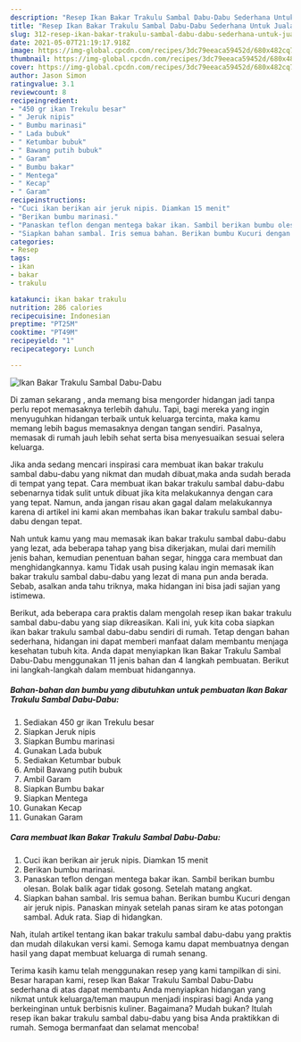 ```yaml
---
description: "Resep Ikan Bakar Trakulu Sambal Dabu-Dabu Sederhana Untuk Jualan"
title: "Resep Ikan Bakar Trakulu Sambal Dabu-Dabu Sederhana Untuk Jualan"
slug: 312-resep-ikan-bakar-trakulu-sambal-dabu-dabu-sederhana-untuk-jualan
date: 2021-05-07T21:19:17.918Z
image: https://img-global.cpcdn.com/recipes/3dc79eeaca59452d/680x482cq70/ikan-bakar-trakulu-sambal-dabu-dabu-foto-resep-utama.jpg
thumbnail: https://img-global.cpcdn.com/recipes/3dc79eeaca59452d/680x482cq70/ikan-bakar-trakulu-sambal-dabu-dabu-foto-resep-utama.jpg
cover: https://img-global.cpcdn.com/recipes/3dc79eeaca59452d/680x482cq70/ikan-bakar-trakulu-sambal-dabu-dabu-foto-resep-utama.jpg
author: Jason Simon
ratingvalue: 3.1
reviewcount: 8
recipeingredient:
- "450 gr ikan Trekulu besar"
- " Jeruk nipis"
- " Bumbu marinasi"
- " Lada bubuk"
- " Ketumbar bubuk"
- " Bawang putih bubuk"
- " Garam"
- " Bumbu bakar"
- " Mentega"
- " Kecap"
- " Garam"
recipeinstructions:
- "Cuci ikan berikan air jeruk nipis. Diamkan 15 menit"
- "Berikan bumbu marinasi."
- "Panaskan teflon dengan mentega bakar ikan. Sambil berikan bumbu olesan. Bolak balik agar tidak gosong. Setelah matang angkat."
- "Siapkan bahan sambal. Iris semua bahan. Berikan bumbu Kucuri dengan air jeruk nipis. Panaskan minyak setelah panas siram ke atas potongan sambal. Aduk rata. Siap di hidangkan."
categories:
- Resep
tags:
- ikan
- bakar
- trakulu

katakunci: ikan bakar trakulu 
nutrition: 286 calories
recipecuisine: Indonesian
preptime: "PT25M"
cooktime: "PT49M"
recipeyield: "1"
recipecategory: Lunch

---
```



![Ikan Bakar Trakulu Sambal Dabu-Dabu](https://img-global.cpcdn.com/recipes/3dc79eeaca59452d/680x482cq70/ikan-bakar-trakulu-sambal-dabu-dabu-foto-resep-utama.jpg)

Di zaman  sekarang , anda memang bisa mengorder hidangan jadi tanpa perlu repot memasaknya terlebih dahulu. Tapi, bagi mereka yang ingin menyuguhkan hidangan terbaik untuk keluarga tercinta, maka kamu memang lebih bagus memasaknya dengan tangan sendiri. Pasalnya, memasak di rumah jauh lebih sehat serta bisa menyesuaikan sesuai selera keluarga.

Jika anda sedang mencari inspirasi cara membuat ikan bakar trakulu sambal dabu-dabu yang nikmat dan mudah dibuat,maka anda sudah berada di tempat yang tepat. Cara membuat ikan bakar trakulu sambal dabu-dabu  sebenarnya tidak sulit untuk dibuat jika kita melakukannya dengan cara yang tepat. Namun, anda jangan risau akan gagal dalam melakukannya 
karena di artikel ini kami akan membahas ikan bakar trakulu sambal dabu-dabu dengan tepat.  



Nah untuk kamu yang mau memasak ikan bakar trakulu sambal dabu-dabu yang lezat, ada beberapa tahap yang bisa dikerjakan, mulai dari memilih jenis bahan, kemudian penentuan bahan segar, hingga cara membuat dan menghidangkannya. kamu Tidak usah pusing kalau ingin memasak ikan bakar trakulu sambal dabu-dabu yang lezat di mana pun anda berada. Sebab, asalkan anda  tahu triknya, maka hidangan ini bisa jadi sajian yang istimewa.

Berikut, ada beberapa cara praktis  dalam mengolah resep ikan bakar trakulu sambal dabu-dabu yang siap dikreasikan. Kali ini, yuk kita coba siapkan ikan bakar trakulu sambal dabu-dabu sendiri di rumah. Tetap dengan bahan sederhana, hidangan ini dapat memberi manfaat dalam membantu menjaga kesehatan tubuh kita. Anda dapat menyiapkan Ikan Bakar Trakulu Sambal Dabu-Dabu menggunakan 11 jenis bahan dan 4 langkah pembuatan. Berikut ini langkah-langkah dalam membuat hidangannya.

<!--inarticleads1-->

##### Bahan-bahan dan bumbu yang dibutuhkan untuk pembuatan Ikan Bakar Trakulu Sambal Dabu-Dabu:

1. Sediakan 450 gr ikan Trekulu besar
1. Siapkan  Jeruk nipis
1. Siapkan  Bumbu marinasi
1. Gunakan  Lada bubuk
1. Sediakan  Ketumbar bubuk
1. Ambil  Bawang putih bubuk
1. Ambil  Garam
1. Siapkan  Bumbu bakar
1. Siapkan  Mentega
1. Gunakan  Kecap
1. Gunakan  Garam




<!--inarticleads2-->

##### Cara membuat Ikan Bakar Trakulu Sambal Dabu-Dabu:

1. Cuci ikan berikan air jeruk nipis. Diamkan 15 menit
1. Berikan bumbu marinasi.
1. Panaskan teflon dengan mentega bakar ikan. Sambil berikan bumbu olesan. Bolak balik agar tidak gosong. Setelah matang angkat.
1. Siapkan bahan sambal. Iris semua bahan. Berikan bumbu Kucuri dengan air jeruk nipis. Panaskan minyak setelah panas siram ke atas potongan sambal. Aduk rata. Siap di hidangkan.




Nah, itulah artikel tentang  ikan bakar trakulu sambal dabu-dabu  yang praktis dan mudah dilakukan versi kami. Semoga kamu dapat membuatnya dengan hasil yang dapat membuat keluarga di rumah senang. 

Terima kasih kamu telah menggunakan resep yang kami tampilkan di sini. Besar harapan kami, resep  Ikan Bakar Trakulu Sambal Dabu-Dabu sederhana di atas dapat membantu Anda menyiapkan hidangan yang nikmat untuk keluarga/teman maupun menjadi inspirasi bagi Anda yang berkeinginan untuk berbisnis kuliner. Bagaimana? Mudah bukan? Itulah resep ikan bakar trakulu sambal dabu-dabu yang bisa Anda praktikkan di rumah. Semoga bermanfaat dan selamat mencoba!

